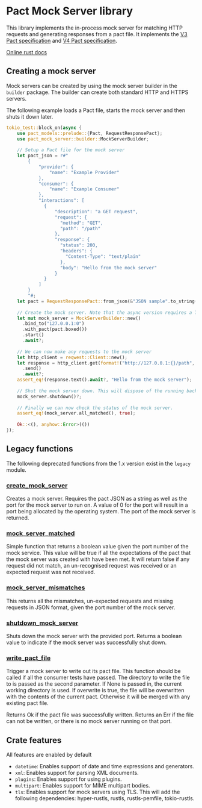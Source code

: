 # Pact Mock Server library

This library implements the in-process mock server for matching HTTP requests and generating responses from a pact file.
It implements the [V3 Pact specification](https://github.com/pact-foundation/pact-specification/tree/version-3)
and [V4 Pact specification](https://github.com/pact-foundation/pact-specification/tree/version-4).

[Online rust docs](https://docs.rs/pact_mock_server/latest/pact_mock_server/)

## Creating a mock server
Mock servers can be created by using the mock server builder in the `builder` package. The
builder can create both standard HTTP and HTTPS servers.

The following example loads a Pact file, starts the mock server and then shuts it down later.
```rust
tokio_test::block_on(async {
    use pact_models::prelude::{Pact, RequestResponsePact};
    use pact_mock_server::builder::MockServerBuilder;
    
    // Setup a Pact file for the mock server
    let pact_json = r#"
        {
            "provider": {
                "name": "Example Provider"
            },
            "consumer": {
                "name": "Example Consumer"
            },
            "interactions": [
              {
                  "description": "a GET request",
                  "request": {
                    "method": "GET",
                    "path": "/path"
                  },
                  "response": {
                    "status": 200,
                    "headers": {
                      "Content-Type": "text/plain"
                    },
                    "body": "Hello from the mock server"
                  }
              }
            ]
        }
        "#;
    let pact = RequestResponsePact::from_json(&"JSON sample".to_string(), &serde_json::from_str(pact_json)?)?;
    
    // Create the mock server. Note that the async version requires a Tokio runtime.
    let mut mock_server = MockServerBuilder::new()
      .bind_to("127.0.0.1:0")
      .with_pact(pact.boxed())
      .start()
      .await?;
    
    // We can now make any requests to the mock server
    let http_client = reqwest::Client::new();
    let response = http_client.get(format!("http://127.0.0.1:{}/path", mock_server.port()).as_str())
      .send()
      .await?;
    assert_eq!(response.text().await?, "Hello from the mock server");
    
    // Shut the mock server down. This will dispose of the running background tasks.
    mock_server.shutdown()?;
    
    // Finally we can now check the status of the mock server.
    assert_eq!(mock_server.all_matched(), true);
    
    Ok::<(), anyhow::Error>(())
});
```

## Legacy functions

The following deprecated functions from the 1.x version exist in the `legacy` module. 

### [create_mock_server](https://docs.rs/pact_mock_server/latest/pact_mock_server/fn.create_mock_server.html)

Creates a mock server. Requires the pact JSON as a string as well as the port for the mock server to run on. A value of 
0 for the port will result in a port being allocated by the operating system. The port of the mock server is returned.

### [mock_server_matched](https://docs.rs/pact_mock_server/latest/pact_mock_server/fn.mock_server_matched.html)

Simple function that returns a boolean value given the port number of the mock service. This value will be true if all
the expectations of the pact that the mock server was created with have been met. It will return false if any request did
not match, an un-recognised request was received or an expected request was not received.

### [mock_server_mismatches](https://docs.rs/pact_mock_server/latest/pact_mock_server/fn.mock_server_mismatches.html)

This returns all the mismatches, un-expected requests and missing requests in JSON format, given the port number of the
mock server.

### [shutdown_mock_server](https://docs.rs/pact_mock_server/latest/pact_mock_server/fn.shutdown_mock_server.html)

Shuts down the mock server with the provided port. Returns a boolean value to indicate if the mock server was successfully shut down.

### [write_pact_file](https://docs.rs/pact_mock_server/latest/pact_mock_server/fn.write_pact_file.html)

Trigger a mock server to write out its pact file. This function should be called if all the consumer tests have passed. 
The directory to write the file to is passed as the second parameter. If None is passed in, the current working 
directory is used. If overwrite is true, the file will be overwritten with the contents of the current pact. Otherwise 
it will be merged with any existing pact file.

Returns Ok if the pact file was successfully written. Returns an Err if the file can not be written, or there is no 
mock server running on that port.

## Crate features
All features are enabled by default

* `datetime`: Enables support of date and time expressions and generators.
* `xml`: Enables support for parsing XML documents.
* `plugins`: Enables support for using plugins.
* `multipart`: Enables support for MIME multipart bodies.
* `tls`: Enables support for mock servers using TLS. This will add the following dependencies: hyper-rustls, rustls, rustls-pemfile, tokio-rustls.

